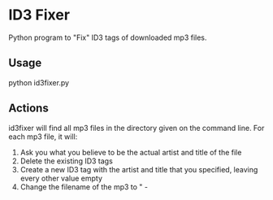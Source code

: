 # ID3 Fixer
Python program to "Fix" ID3 tags of downloaded mp3 files. 

## Usage
python id3fixer.py <path to mp3 files>

## Actions
id3fixer will find all mp3 files in the directory given on the command line. For each mp3 file, it will:
1) Ask you what you believe to be the actual artist and title of the file
2) Delete the existing ID3 tags
3) Create a new ID3 tag with the artist and title that you specified, leaving every other value empty
4) Change the filename of the mp3 to "<artist> - <title>" using the artist and title you specified. 
